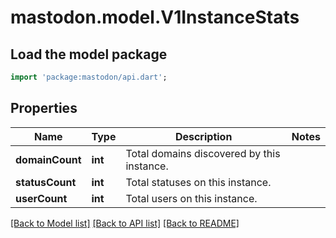 # mastodon.model.V1InstanceStats

## Load the model package
```dart
import 'package:mastodon/api.dart';
```

## Properties
Name | Type | Description | Notes
------------ | ------------- | ------------- | -------------
**domainCount** | **int** | Total domains discovered by this instance. | 
**statusCount** | **int** | Total statuses on this instance. | 
**userCount** | **int** | Total users on this instance. | 

[[Back to Model list]](../README.md#documentation-for-models) [[Back to API list]](../README.md#documentation-for-api-endpoints) [[Back to README]](../README.md)


